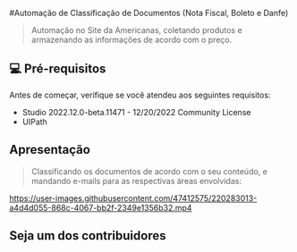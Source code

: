 
#Automação de Classificação de Documentos (Nota Fiscal, Boleto e Danfe)

<!---Esses são exemplos. Veja https://shields.io para outras pessoas ou para personalizar este conjunto de escudos. Você pode querer incluir dependências, status do projeto e informações de licença aqui

![GitHub repo size](https://img.shields.io/github/repo-size/fellipeafonseca/README-template?style=for-the-badge)
![GitHub language count](https://img.shields.io/github/languages/count/fellipeafonseca/README-template?style=for-the-badge)
![GitHub forks](https://img.shields.io/github/forks/fellipeafonseca/README-template?style=for-the-badge)
![Bitbucket open issues](https://img.shields.io/bitbucket/issues/fellipeafonseca/README-template?style=for-the-badge)
![Bitbucket open pull requests](https://img.shields.io/bitbucket/pr-raw/fellipeafonseca/README-template?style=for-the-badge)--->


> Automação no Site da Americanas, coletando produtos e armazenando as informações de acordo com o preço.


## 💻 Pré-requisitos

Antes de começar, verifique se você atendeu aos seguintes requisitos:
<!---Estes são apenas requisitos de exemplo. Adicionar, duplicar ou remover conforme necessário--->

* Studio 2022.12.0-beta.11471 - 12/20/2022 Community License
* UIPath


## Apresentação

> Classificando os documentos de acordo com o seu conteúdo, e mandando e-mails para as respectivas áreas envolvidas:

https://user-images.githubusercontent.com/47412575/220283013-a4d4d055-868c-4067-bb2f-2349e1356b32.mp4



## Seja um dos contribuidores<br>







